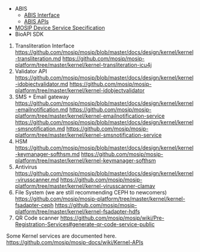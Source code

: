 * ABIS
    * [ABIS Interface](Automated-Biometric-Identification-System-(ABIS)-Interface)
    * [ABIS APIs](ABIS-APIs)
* [MOSIP Device Service Specification](MOSIP-Device-Service-Specification)
* BioAPI SDK
1. Transliteration Interface
https://github.com/mosip/mosip/blob/master/docs/design/kernel/kernel-transliteration.md
https://github.com/mosip/mosip-platform/tree/master/kernel/kernel-transliteration-icu4j
2. Validator API
https://github.com/mosip/mosip/blob/master/docs/design/kernel/kernel-idobjectvalidator.md
https://github.com/mosip/mosip-platform/tree/master/kernel/kernel-idobjectvalidator
3. SMS + Email gateway
https://github.com/mosip/mosip/blob/master/docs/design/kernel/kernel-emailnotification.md
https://github.com/mosip/mosip-platform/tree/master/kernel/kernel-emailnotification-service
https://github.com/mosip/mosip/blob/master/docs/design/kernel/kernel-smsnotification.md
https://github.com/mosip/mosip-platform/tree/master/kernel/kernel-smsnotification-service
4. HSM
https://github.com/mosip/mosip/blob/master/docs/design/kernel/kernel-keymanager-softhsm.md
https://github.com/mosip/mosip-platform/tree/master/kernel/kernel-keymanager-softhsm
5. Antivirus
https://github.com/mosip/mosip/blob/master/docs/design/kernel/kernel-virusscanner.md
https://github.com/mosip/mosip-platform/tree/master/kernel/kernel-virusscanner-clamav
6. File System (we are still recommending CEPH to newcomers)
https://github.com/mosip/mosip-platform/tree/master/kernel/kernel-fsadapter-ceph
https://github.com/mosip/mosip-platform/tree/master/kernel/kernel-fsadapter-hdfs
7. QR Code scanner
 https://github.com/mosip/mosip/wiki/Pre-Registration-Services#generate-qr-code-service-public

Some Kernel services are documented here.
https://github.com/mosip/mosip-docs/wiki/Kernel-APIs
